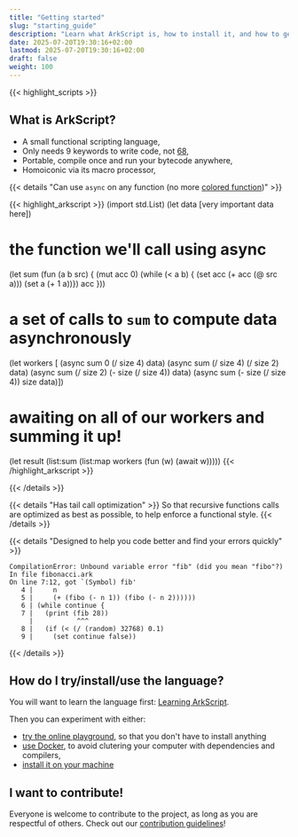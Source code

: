 ```yaml
---
title: "Getting started"
slug: "starting_guide"
description: "Learn what ArkScript is, how to install it, and how to get started with it"
date: 2025-07-20T19:30:16+02:00
lastmod: 2025-07-20T19:30:16+02:00
draft: false
weight: 100
---
```


{{< highlight_scripts >}}

## What is ArkScript?

- A small functional scripting language,
- Only needs 9 keywords to write code, not [68](https://en.wikipedia.org/wiki/List_of_Java_keywords),
- Portable, compile once and run your bytecode anywhere,
- Homoiconic via its macro processor,

{{< details "Can use `async` on any function (no more [colored function](https://journal.stuffwithstuff.com/2015/02/01/what-color-is-your-function/))" >}}

{{< highlight_arkscript >}}
(import std.List)
(let data [very important data here])
# the function we'll call using async
(let sum (fun (a b src) {
  (mut acc 0)
  (while (< a b) {
    (set acc (+ acc (@ src a)))
    (set a (+ 1 a))})
  acc }))
# a set of calls to `sum` to compute data asynchronously
(let workers [
  (async sum 0 (/ size 4) data)
  (async sum (/ size 4) (/ size 2) data)
  (async sum (/ size 2) (- size (/ size 4)) data)
  (async sum (- size (/ size 4)) size data)])
# awaiting on all of our workers and summing it up!
(let result (list:sum (list:map workers (fun (w) (await w)))))
{{< /highlight_arkscript >}}

{{< /details >}}

{{< details "Has tail call optimization" >}}
So that recursive functions calls are optimized as best as possible, to help enforce a functional style.
{{< /details >}}

{{< details "Designed to help you code better and find your errors quickly" >}}
```shell
CompilationError: Unbound variable error "fib" (did you mean "fibo"?)
In file fibonacci.ark
On line 7:12, got `(Symbol) fib'
   4 |     n
   5 |     (+ (fibo (- n 1)) (fibo (- n 2))))))
   6 | (while continue {
   7 |   (print (fib 28))
     |           ^^^
   8 |   (if (< (/ (random) 32768) 0.1)
   9 |     (set continue false))
```
{{< /details >}}

## How do I try/install/use the language?

You will want to learn the language first: [Learning ArkScript](/docs/tutorials/language).

Then you can experiment with either:

- [try the online playground](https://playground.arkscript-lang.dev), so that you don't have to install anything
- [use Docker](/docs/prologue/building#using-docker), to avoid clutering your computer with dependencies and compilers,
- [install it on your machine](/docs/prologue/building#installing-from-a-release)

## I want to contribute!

Everyone is welcome to contribute to the project, as long as you are respectful of others. Check out our [contribution guidelines](/docs/guides/contributing)!

